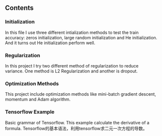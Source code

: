 <h2>Contents</h2>

<h3>Initialization</h3>
In this file I use three different intialization methods to test the train accuracy: zeros initialization, large random initialization and He initialization. And it turns out He initialization perform well.

<h3>Regularization</h3>
In this project I try two different method of regularization to reduce variance. One method is L2 Regularization and another is dropout.

<h3>Optimization Methods</h3>
This project include optimization methods like mini-batch gradient descent, momentum and Adam algorithm.

<h3>Tensorflow Example</h3>
Basic grammar of Tensorflow. This example calculate the derivative of a formula.
Tensorflow的基本语法，利用tensorflow求二元一次方程的导数。
